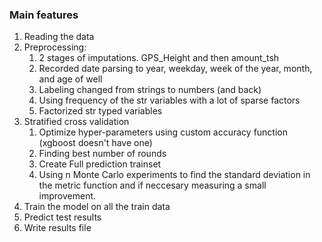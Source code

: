 ### Main features

1. Reading the data
2. Preprocessing:
    1. 2 stages of imputations. GPS_Height and then amount_tsh
    2. Recorded date parsing to year, weekday, week of the year, month, and age of well
    3. Labeling changed from strings to numbers (and back)
    4. Using frequency of the str variables with a lot of sparse factors
    5. Factorized str typed variables
3. Stratified cross validation
    1. Optimize hyper-parameters using custom accuracy function (xgboost doesn't have one)
    2. Finding best number of rounds
    3. Create Full prediction trainset
    4. Using n Monte Carlo experiments to find the standard deviation in the metric function
     and if neccesary measuring a small improvement.
4. Train the model on all the train data
5. Predict test results
6. Write results file
